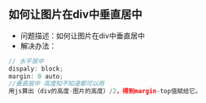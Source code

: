 ## 如何让图片在div中垂直居中
- 问题描述：如何让图片在div中垂直居中
- 解决办法：
``` javascript
// 水平居中
dispaly: block;
margin: 0 auto;
//垂直居中 高度知不知道都可以用
用js算出（div的高度-图片的高度）/2，得到margin-top值赋给它。
``` 